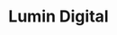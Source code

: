 ---
linkedin: https://linkedin.com/company/lumindigital
logohandle: lumindigital
sort: lumindigital
title: Lumin Digital
twitter: https://x.com/lumindigital
website: https://lumindigital.com/
youtube: https://youtube.com/channel/UC5dr5ZhLXnCcEABrcGUSHhQ
---